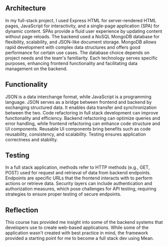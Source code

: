 ## Architecture

In my full-stack project, I used Express HTML for server-rendered HTML pages, JavaScript for interactivity, and a single-page application (SPA) for dynamic content. SPAs provide a fluid user experience by updating content without page reloads. The backend used a NoSQL MongoDB database for flexibility, scalability, and JSON-like document storage. MongoDB allows rapid development with complex data structures and offers good performance for certain use cases. The database choice depends on project needs and the team's familiarity. Each technology serves specific purposes, enhancing frontend functionality and facilitating data management on the backend.

## Functionality
JSON is a data interchange format, while JavaScript is a programming language. JSON serves as a bridge between frontend and backend by exchanging structured data. It enables data transfer and synchronization between the two. Code refactoring in full stack development can improve functionality and efficiency. Backend refactoring can optimize queries and error handling, while frontend refactoring can enhance code structure and UI components. Reusable UI components bring benefits such as code reusability, consistency, and scalability. Testing ensures application correctness and stability.

## Testing
In a full stack application, methods refer to HTTP methods (e.g., GET, POST) used for request and retrieval of data from backend endpoints. Endpoints are specific URLs that the frontend interacts with to perform actions or retrieve data. Security layers can include authentication and authorization measures, which pose challenges for API testing, requiring strategies to ensure proper testing of secure endpoints.

## Reflection
This course has provided me insight into some of the backend systems that developers use to create web-based applications. While some of the application wasn't created with best practice in mind, the framework provided a starting point for me to become a full stack dev using Mean. 
